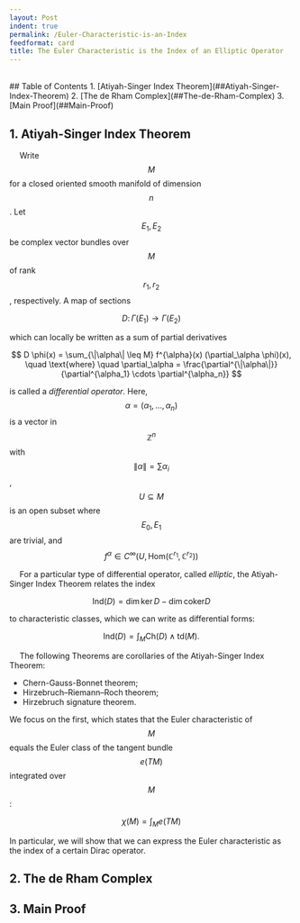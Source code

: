 ```yaml
---
layout: Post
indent: true
permalink: /Euler-Characteristic-is-an-Index
feedformat: card
title: The Euler Characteristic is the Index of an Elliptic Operator
---
```


<br>
## Table of Contents
1. [Atiyah-Singer Index Theorem](##Atiyah-Singer-Index-Theorem)
2. [The de Rham Complex](##The-de-Rham-Complex)
3. [Main Proof](##Main-Proof)

## 1. Atiyah-Singer Index Theorem

&emsp; Write $$ M $$ for a closed oriented smooth manifold of dimension $$ n $$. Let $$ E_1, E_2 $$ be complex vector bundles over $$ M $$ of rank $$ r_1, r_2 $$, respectively. A map of sections

$$ 
    D \colon \Gamma(E_1) \to \Gamma(E_2)
$$

which can locally be written as a sum of partial derivatives 

$$
    D \phi(x) = \sum_{\|\alpha\| \leq M} f^{\alpha}(x) (\partial_\alpha \phi)(x),
    \quad \text{where} \quad 
    \partial_\alpha = \frac{\partial^{\|\alpha\|}}{\partial^{\alpha_1} \cdots \partial^{\alpha_n}}
$$

is called a *differential operator*. Here, $$ \alpha = (\alpha_1, ..., \alpha_n) $$ is a vector in $$ \mathbb{Z}^n $$ with $$ \|\alpha\| = \sum \alpha_i $$, $$ U \subseteq M $$ is an open subset where $$ E_0, E_1 $$ are trivial, and $$ f^\alpha \in C^{\infty}(U, \text{Hom}(\mathbb{C}^{r_1}, \mathbb{C}^{r_2})) $$

&emsp; For a particular type of differential operator, called *elliptic*, the Atiyah-Singer Index Theorem relates the index 

$$
    \text{Ind}(D) = \dim \ker D - \dim \text{coker} D
$$

to characteristic classes, which we can write as differential forms:

$$
    \text{Ind}(D)
    = \int_M \text{Ch}(D) \wedge \text{td}(M). 
$$

&emsp; The following Theorems are corollaries of the Atiyah-Singer Index Theorem:

- Chern-Gauss-Bonnet theorem;
- Hirzebruch–Riemann–Roch theorem;
- Hirzebruch signature theorem.

We focus on the first, which states that the Euler characteristic of $$ M $$ equals the Euler class of the tangent bundle $$ e(TM) $$ integrated over $$ M $$:

$$
    \chi(M) = \int_M e(TM)
$$

In particular, we will show that we can express the Euler characteristic as the index of a certain Dirac operator.


## 2. The de Rham Complex



## 3. Main Proof

